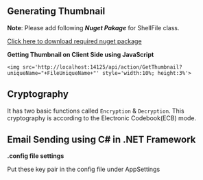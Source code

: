 ##  Generating Thumbnail

**Note**: Please add following **_Nuget Pakage_** for ShellFile class.

[Click here to download required nuget package](https://www.nuget.org/packages/WindowsAPICodePack-Shell)

**Getting Thumbnail on Client Side using JavaScript**

```
<img src='http://localhost:14125/api/action/GetThumbnail?uniqueName="+FileUniqueName+"' style='width:10%; height:3%'>
```

## Cryptography

It has two basic functions called `Encryption` &amp; `Decryption`. This cryptography is according to the Electronic Codebook(ECB) mode.

## Email Sending using C# in .NET Framework

**.config file settings**

Put these key pair in the config file under AppSettings <AppSettings>
<add key="mailSender" value="someone.person@gmail.com" />
<add key="mailPassword" value="abc123"/>
<add key="smtpClient" value="smtp.gmail.com"/>
<add key="mailSubject" value="Password Recovery"/>
<add key="secrectRecoveryCode" value="4531254"/>
<add key="port" value="587"/>
